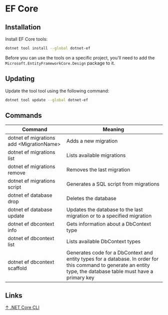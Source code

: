 # EF Core

## Installation

Install EF Core tools:

```zsh
dotnet tool install --global dotnet-ef
```

Before you can use the tools on a specific project, you'll need to add the `Microsoft.EntityFrameworkCore.Design` package to it.

## Updating

Update the tool tool using the following command:

```zsh
dotnet tool update --global dotnet-ef
```

## Commands

Command | Meaning
-|-
dotnet ef migrations add \<MigrationName> | Adds a new migration
dotnet ef migrations list | Lists available migrations
dotnet ef migrations remove | Removes the last migration
dotnet ef migrations script | Generates a SQL script from migrations
dotnet ef database drop | Deletes the database
dotnet ef database update | Updates the database to the last migration or to a specified migration
dotnet ef dbcontext info | Gets information about a DbContext type
dotnet ef dbcontext list | Lists available DbContext types
dotnet ef dbcontext scaffold | Generates code for a DbContext and entity types for a database. In order for this command to generate an entity type, the database table must have a primary key

## Links

[↑ .NET Core CLI
](https://docs.microsoft.com/en-us/ef/core/cli/dotnet)
